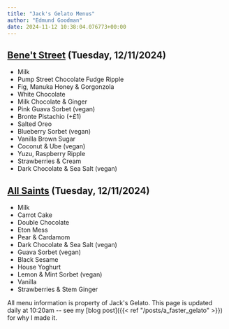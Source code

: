 ```yaml
---
title: "Jack's Gelato Menus"
author: "Edmund Goodman"
date: 2024-11-12 10:38:04.076773+00:00
---
```


## [Bene't Street](https://www.jacksgelato.com/bene-t-street-menu) (Tuesday, 12/11/2024)

- Milk
- Pump Street Chocolate Fudge Ripple
- Fig, Manuka Honey & Gorgonzola
- White Chocolate
- Milk Chocolate & Ginger
- Pink Guava Sorbet (vegan)
- Bronte Pistachio (+£1)
- Salted Oreo
- Blueberry Sorbet (vegan)
- Vanilla Brown Sugar
- Coconut & Ube (vegan)
- Yuzu, Raspberry Ripple
- Strawberries & Cream
- Dark Chocolate & Sea Salt (vegan)

## [All Saints](https://www.jacksgelato.com/all-saints-menu) (Tuesday, 12/11/2024)

- Milk
- Carrot Cake
- Double Chocolate
- Eton Mess
- Pear & Cardamom
- Dark Chocolate & Sea Salt (vegan)
- Guava Sorbet (vegan)
- Black Sesame
- House Yoghurt
- Lemon & Mint Sorbet (vegan)
- Vanilla
- Strawberries & Stem Ginger

All menu information is property of Jack's Gelato. This page is
updated daily at 10:20am -- see my
[blog post]({{< ref "/posts/a_faster_gelato" >}}) for why I made it.
